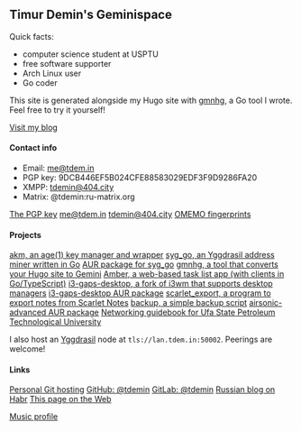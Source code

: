 ## Timur Demin's Geminispace

Quick facts:

* computer science student at USPTU
* free software supporter
* Arch Linux user
* Go coder

This site is generated alongside my Hugo site with [gmnhg][gmnhg], a Go tool I
wrote. Feel free to try it yourself!

[Visit my blog](/post/index.gmi)

#### Contact info

* Email: me@tdem.in
* PGP key: 9DCB446EF5B024CFE88583029EDF3F9D9286FA20
* XMPP: tdemin@404.city
* Matrix: @tdemin:ru-matrix.org

[The PGP key](/pgp.asc)
[me@tdem.in](mailto:me@tdem.in)
[tdemin@404.city](xmpp:tdemin@404.city)
[OMEMO fingerprints](/announcements/index.gmi)

#### Projects

[akm, an age(1) key manager and wrapper][akm]
[syg_go, an Yggdrasil address miner written in Go][syg_go]
[AUR package for syg_go][sgaur]
[gmnhg, a tool that converts your Hugo site to Gemini][gmnhg]
[Amber, a web-based task list app (with clients in Go/TypeScript)][amber]
[i3-gaps-desktop, a fork of i3wm that supports desktop managers][i3-gd]
[i3-gaps-desktop AUR package][i3-gdaur]
[scarlet_export, a program to export notes from Scarlet Notes][scarlet_export]
[backup, a simple backup script][backup]
[airsonic-advanced AUR package][airsonic-advanced]
[Networking guidebook for Ufa State Petroleum Technological University][gon]

I also host an [Yggdrasil][ygg] node at `tls://lan.tdem.in:50002`. Peerings are welcome!

[akm]: https://github.com/tdemin/akm
[amber]: https://git.tdem.in/tdemin/amber
[syg_go]: https://git.tdem.in/tdemin/syg_go
[sgaur]: https://aur.archlinux.org/packages/syg_go/
[scarlet_export]: https://git.tdem.in/tdemin/scarlet_export
[backup]: https://git.tdem.in/tdemin/backup
[emdl]: https://aur.archlinux.org/packages/emdl/
[ygg]: https://yggdrasil-network.github.io
[gmnhg]: https://git.tdem.in/tdemin/gmnhg
[airsonic-advanced]: https://aur.archlinux.org/packages/airsonic-advanced-bin/
[i3-gd]: https://git.tdem.in/tdemin/i3
[i3-gdaur]: https://aur.archlinux.org/packages/i3-gaps-desktop/
[gon]: /files/guidebook_networking.pdf

#### Links

[Personal Git hosting](https://git.tdem.in/tdemin)
[GitHub: @tdemin](https://github.com/tdemin)
[GitLab: @tdemin](https://gitlab.com/tdemin)
[Russian blog on Habr](https://habr.com/en/users/tdemin/posts)
[This page on the Web](https://tdem.in)

[Music profile](https://music.tdem.in)
